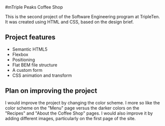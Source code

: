 #mTriple Peaks Coffee Shop

This is the second project of the Software Engineering program at TripleTen. It was created using HTML and CSS, based on the design brief.

## Project features

- Semantic HTML5
- Flexbox
- Positioning
- Flat BEM file structure
- A custom form
- CSS animation and transform

## Plan on improving the project

I would improve the project by changing the color scheme. I more so like the color scheme on the "Menu" page versus the darker colors on the "Recipes" and "About the Coffee Shop" pages. I would also improve it by adding different images, particularly on the first page of the site.
